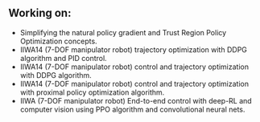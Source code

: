 ## Working on: 
 - Simplifying the natural policy gradient and Trust Region Policy Optimization concepts.
 - IIWA14 (7-DOF manipulator robot) trajectory optimization with DDPG algorithm and PID control.
 - IIWA14 (7-DOF manipulator robot) control and trajectory optimization with DDPG algorithm.
 - IIWA14 (7-DOF manipulator robot) control and trajectory optimization with proximal policy optimization algorithm. 
 - IIWA (7-DOF manipulator robot) End-to-end control with deep-RL and computer vision using PPO algorithm and convolutional neural nets.
